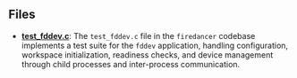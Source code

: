 
## Files
- **[test_fddev.c](tests/test_fddev.c.driver.md)**: The `test_fddev.c` file in the `firedancer` codebase implements a test suite for the `fddev` application, handling configuration, workspace initialization, readiness checks, and device management through child processes and inter-process communication.
